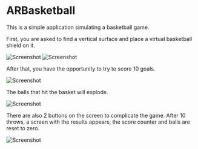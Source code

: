 # ARBasketball
This is a simple application simulating a basketball game.

First, you are asked to find a vertical surface and place a virtual basketball shield on it.

![Screenshot](https://github.com/ClearCut3000/ARBasketball/blob/main/Screenshots/scr001.PNG?raw=true)
![Screenshot](https://github.com/ClearCut3000/ARBasketball/blob/main/Screenshots/scr002.PNG?raw=true)

After that, you have the opportunity to try to score 10 goals.

![Screenshot](https://github.com/ClearCut3000/ARBasketball/blob/main/Screenshots/scr003.PNG?raw=true)

The balls that hit the basket will explode.

![Screenshot](https://github.com/ClearCut3000/ARBasketball/blob/main/Screenshots/scr004.PNG?raw=true)

There are also 2 buttons on the screen to complicate the game.
After 10 throws, a screen with the results appears, the score counter and balls are reset to zero.

![Screenshot](https://github.com/ClearCut3000/ARBasketball/blob/main/Screenshots/scr005.PNG?raw=true)
